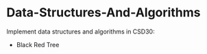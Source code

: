# Data-Structures-And-Algorithms
Implement data structures and algorithms in CSD30:
+ Black Red Tree
